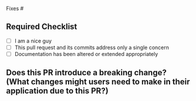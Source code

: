 Fixes #

<!-- Insert Description here, if any. -->

## **Required Checklist**

- [ ] I am a nice guy <!-- the 'too long; did not read;' of the CODE_OF_CONDUCT.md -->
- [ ] This pull request and its commits address only a single concern
- [ ] Documentation has been altered or extended appropriately

## Does this PR introduce a breaking change? (What changes might users need to make in their application due to this PR?)
